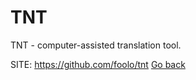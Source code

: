 # TNT

 TNT - computer-assisted translation tool.

 SITE: https://github.com/foolo/tnt
 [Go back](https://portable-linux-apps.github.io/apps.html)
